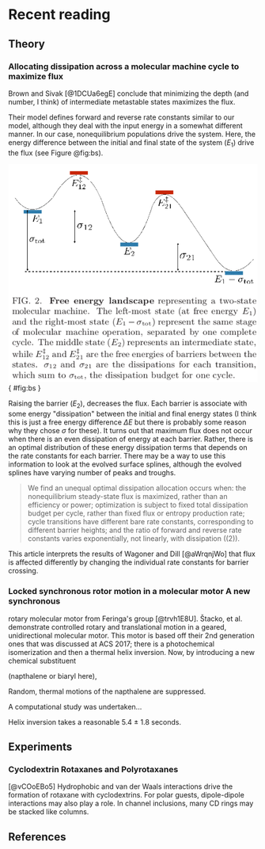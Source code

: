 # Recent reading


## Theory

### Allocating dissipation across a molecular machine cycle to maximize flux
Brown and Sivak [@1DCUa6egE] conclude that minimizing the depth (and
number, I think) of intermediate metastable states maximizes the flux.

Their model defines forward and reverse rate constants similar to our model,
although they deal with the input energy in a somewhat different manner. In our
case, nonequilibrium populations drive the system. Here, the energy difference
between the initial and final state of the system ($E_1$) drive the flux (see
Figure @fig:bs).

![The two state model from Brown and Sivak.](./images/brown-2017-figure2.png){ #fig:bs }

Raising the barrier ($E_2$), decreases the flux. Each barrier is associate with
some energy "dissipation" between the initial and final energy states (I think
this is just a free energy difference $\Delta E$ but there is probably some
reason why they chose $\sigma$ for these). It turns out that maximum flux does
not occur when there is an even dissipation of energy at each barrier. Rather,
there is an optimal distribution of these energy dissipation terms that depends
on the rate constants for each barrier. There may be a way to use this
information to look at the evolved surface splines, although the evolved splines have varying number of peaks and troughs.

> We find an unequal optimal dissipation allocation occurs when: the
nonequilibrium steady-state flux is maximized, rather than an efficiency or
power; optimization is subject to fixed total dissipation budget per cycle,
rather than fixed flux or entropy production rate; cycle transitions have
different bare rate constants, corresponding to different barrier heights; and
the ratio of forward and reverse rate constants varies exponentially, not
linearly, with dissipation ((2)).

This article interprets the results of Wagoner and Dill
[@aWrqnjWo] that flux is affected differently by changing
the individual rate constants for barrier crossing.

### Locked synchronous rotor motion in a molecular motor A new synchronous
rotary molecular motor from Feringa's group
[@trvh1E8U]. Štacko, et al.
demonstrate controlled rotary and translational motion in a geared,
unidirectional molecular motor. This motor is based off their 2nd generation
ones that was discussed at ACS 2017; there is a photochemical isomerization and
then a thermal helix inversion. Now, by introducing a new chemical substituent

(napthalene or biaryl here),

Random, thermal motions of the napthalene are suppressed.

A computational study was undertaken...

Helix inversion takes a reasonable 5.4 $\pm$ 1.8 seconds.

## Experiments

### Cyclodextrin Rotaxanes and Polyrotaxanes

[@vCOoEBo5] Hydrophobic and van der Waals interactions drive the
formation of rotaxane with cyclodextrins. For polar guests, dipole-dipole
interactions may also play a role. In channel inclusions, many CD rings may be stacked like columns. 


## References